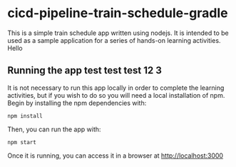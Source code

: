# cicd-pipeline-train-schedule-gradle

This is a simple train schedule app written using nodejs. It is intended to be used as a sample application for a series of hands-on learning activities. Hello

## Running the app test test test 12 3

It is not necessary to run this app locally in order to complete the learning activities, but if you wish to do so you will need a local installation of npm. Begin by installing the npm dependencies with:

    npm install

Then, you can run the app with:

    npm start

Once it is running, you can access it in a browser at [http://localhost:3000](http://localhost:3000)
